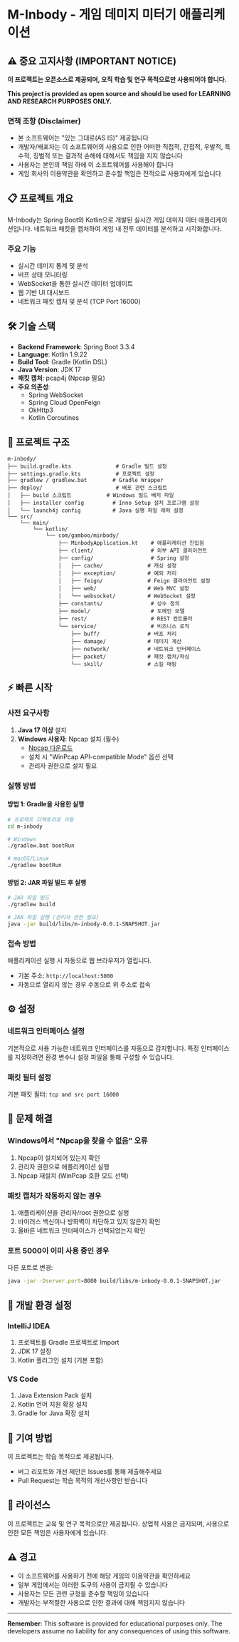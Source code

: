 # M-Inbody - 게임 데미지 미터기 애플리케이션


## ⚠️ 중요 고지사항 (IMPORTANT NOTICE)

**이 프로젝트는 오픈소스로 제공되며, 오직 학습 및 연구 목적으로만 사용되어야 합니다.**

**This project is provided as open source and should be used for LEARNING AND RESEARCH PURPOSES ONLY.**

### 면책 조항 (Disclaimer)
- 본 소프트웨어는 "있는 그대로(AS IS)" 제공됩니다
- 개발자/배포자는 이 소프트웨어의 사용으로 인한 어떠한 직접적, 간접적, 우발적, 특수적, 징벌적 또는 결과적 손해에 대해서도 책임을 지지 않습니다
- 사용자는 본인의 책임 하에 이 소프트웨어를 사용해야 합니다
- 게임 회사의 이용약관을 확인하고 준수할 책임은 전적으로 사용자에게 있습니다

## 📋 프로젝트 개요

M-Inbody는 Spring Boot와 Kotlin으로 개발된 실시간 게임 데미지 미터 애플리케이션입니다. 네트워크 패킷을 캡처하여 게임 내 전투 데이터를 분석하고 시각화합니다.

### 주요 기능
- 실시간 데미지 통계 및 분석
- 버프 상태 모니터링
- WebSocket을 통한 실시간 데이터 업데이트
- 웹 기반 UI 대시보드
- 네트워크 패킷 캡처 및 분석 (TCP Port 16000)

## 🛠️ 기술 스택

- **Backend Framework**: Spring Boot 3.3.4
- **Language**: Kotlin 1.9.22
- **Build Tool**: Gradle (Kotlin DSL)
- **Java Version**: JDK 17
- **패킷 캡처**: pcap4j (Npcap 필요)
- **주요 의존성**:
  - Spring WebSocket
  - Spring Cloud OpenFeign
  - OkHttp3
  - Kotlin Coroutines

## 📁 프로젝트 구조

```
m-inbody/
├── build.gradle.kts              # Gradle 빌드 설정
├── settings.gradle.kts           # 프로젝트 설정
├── gradlew / gradlew.bat        # Gradle Wrapper
├── deploy/                       # 배포 관련 스크립트
│   ├── build 스크립트           # Windows 빌드 배치 파일
│   ├── installer config         # Inno Setup 설치 프로그램 설정
│   └── launch4j config          # Java 실행 파일 래퍼 설정
└── src/
    └── main/
        └── kotlin/
            └── com/gamboo/minbody/
                ├── MinbodyApplication.kt    # 애플리케이션 진입점
                ├── client/                  # 외부 API 클라이언트
                ├── config/                  # Spring 설정
                │   ├── cache/              # 캐싱 설정
                │   ├── exception/          # 예외 처리
                │   ├── feign/              # Feign 클라이언트 설정
                │   ├── web/                # Web MVC 설정
                │   └── websocket/          # WebSocket 설정
                ├── constants/               # 상수 정의
                ├── model/                   # 도메인 모델
                ├── rest/                    # REST 컨트롤러
                └── service/                 # 비즈니스 로직
                    ├── buff/               # 버프 처리
                    ├── damage/             # 데미지 계산
                    ├── network/            # 네트워크 인터페이스
                    ├── packet/             # 패킷 캡처/파싱
                    └── skill/              # 스킬 매핑
```

## ⚡ 빠른 시작

### 사전 요구사항

1. **Java 17 이상** 설치
2. **Windows 사용자**: Npcap 설치 (필수)
   - [Npcap 다운로드](https://npcap.com/#download)
   - 설치 시 "WinPcap API-compatible Mode" 옵션 선택
   - 관리자 권한으로 설치 필요

### 실행 방법

#### 방법 1: Gradle을 사용한 실행
```bash
# 프로젝트 디렉토리로 이동
cd m-inbody

# Windows
./gradlew.bat bootRun

# macOS/Linux
./gradlew bootRun
```

#### 방법 2: JAR 파일 빌드 후 실행
```bash
# JAR 파일 빌드
./gradlew build

# JAR 파일 실행 (관리자 권한 필요)
java -jar build/libs/m-inbody-0.0.1-SNAPSHOT.jar
```

### 접속 방법
애플리케이션 실행 시 자동으로 웹 브라우저가 열립니다.
- 기본 주소: `http://localhost:5000`
- 자동으로 열리지 않는 경우 수동으로 위 주소로 접속

## ⚙️ 설정

### 네트워크 인터페이스 설정
기본적으로 사용 가능한 네트워크 인터페이스를 자동으로 감지합니다.
특정 인터페이스를 지정하려면 환경 변수나 설정 파일을 통해 구성할 수 있습니다.

### 패킷 필터 설정
기본 패킷 필터: `tcp and src port 16000`

## 🔧 문제 해결

### Windows에서 "Npcap을 찾을 수 없음" 오류
1. Npcap이 설치되어 있는지 확인
2. 관리자 권한으로 애플리케이션 실행
3. Npcap 재설치 (WinPcap 호환 모드 선택)

### 패킷 캡처가 작동하지 않는 경우
1. 애플리케이션을 관리자/root 권한으로 실행
2. 바이러스 백신이나 방화벽이 차단하고 있지 않은지 확인
3. 올바른 네트워크 인터페이스가 선택되었는지 확인

### 포트 5000이 이미 사용 중인 경우
다른 포트로 변경:
```bash
java -jar -Dserver.port=8080 build/libs/m-inbody-0.0.1-SNAPSHOT.jar
```

## 📝 개발 환경 설정

### IntelliJ IDEA
1. 프로젝트를 Gradle 프로젝트로 Import
2. JDK 17 설정
3. Kotlin 플러그인 설치 (기본 포함)

### VS Code
1. Java Extension Pack 설치
2. Kotlin 언어 지원 확장 설치
3. Gradle for Java 확장 설치

## 🤝 기여 방법

이 프로젝트는 학습 목적으로 제공됩니다. 
- 버그 리포트와 개선 제안은 Issues를 통해 제출해주세요
- Pull Request는 학습 목적의 개선사항만 받습니다

## 📜 라이선스

이 프로젝트는 교육 및 연구 목적으로만 제공됩니다.
상업적 사용은 금지되며, 사용으로 인한 모든 책임은 사용자에게 있습니다.

## ⚠️ 경고

- 이 소프트웨어를 사용하기 전에 해당 게임의 이용약관을 확인하세요
- 일부 게임에서는 이러한 도구의 사용이 금지될 수 있습니다
- 사용자는 모든 관련 규정을 준수할 책임이 있습니다
- 개발자는 부적절한 사용으로 인한 결과에 대해 책임지지 않습니다

---

**Remember**: This software is provided for educational purposes only. The developers assume no liability for any consequences of using this software.